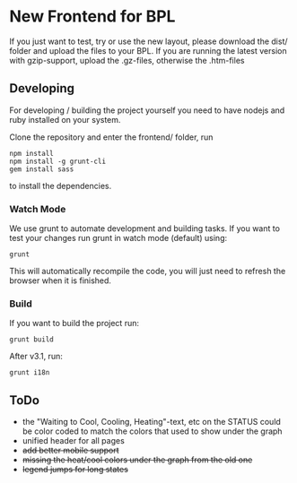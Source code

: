 # New Frontend for BPL

If you just want to test, try or use the new layout, please download the dist/ folder and upload the files to your BPL. If you are running the latest version with gzip-support, upload the .gz-files, otherwise the .htm-files

## Developing

For developing / building the project yourself you need to have nodejs and ruby installed on your system.

Clone the repository and enter the frontend/ folder, run

```
npm install
npm install -g grunt-cli
gem install sass
```

to install the dependencies.

### Watch Mode
We use grunt to automate development and building tasks. If you want to test your changes run grunt in watch mode (default) using:
```
grunt
```
This will automatically recompile the code, you will just need to refresh the browser when it is finished.

### Build
If you want to build the project run:
```
grunt build
```

After v3.1, run:
```
grunt i18n
```


## ToDo

- the "Waiting to Cool, Cooling, Heating"-text, etc on the STATUS could be color coded to match the colors that used to show under the graph
- unified header for all pages
- ~~add better mobile support~~
- ~~missing the heat/cool colors under the graph from the old one~~
- ~~legend jumps for long states~~
